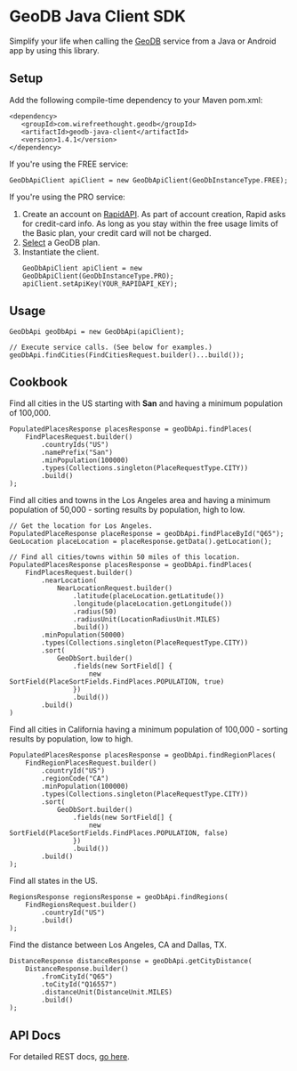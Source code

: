 # GeoDB Java Client SDK
Simplify your life when calling the [GeoDB](https://geodb-cities-api.wirefreethought.com) service from a Java or Android app by using this library.

## Setup
Add the following compile-time dependency to your Maven pom.xml:
 ```
<dependency>
    <groupId>com.wirefreethought.geodb</groupId>
    <artifactId>geodb-java-client</artifactId>
    <version>1.4.1</version>
</dependency>
```

If you're using the FREE service:
```
GeoDbApiClient apiClient = new GeoDbApiClient(GeoDbInstanceType.FREE);
```

If you're using the PRO service:
1. Create an account on [RapidAPI](https://rapidapi.com). As part of account creation, Rapid asks for credit-card info. As long as you stay within the free usage limits of the Basic plan, your credit card will not be charged.
2. [Select](https://rapidapi.com/wirefreethought/api/GeoDB%20Cities/pricing) a GeoDB plan.
3. Instantiate the client.
    ```
    GeoDbApiClient apiClient = new GeoDbApiClient(GeoDbInstanceType.PRO);
    apiClient.setApiKey(YOUR_RAPIDAPI_KEY);
    ```

## Usage
```
GeoDbApi geoDbApi = new GeoDbApi(apiClient);

// Execute service calls. (See below for examples.)
geoDbApi.findCities(FindCitiesRequest.builder()...build());

```

## Cookbook

Find all cities in the US starting with **San** and having a minimum population of 100,000.
```
PopulatedPlacesResponse placesResponse = geoDbApi.findPlaces(
    FindPlacesRequest.builder()
        .countryIds("US")
        .namePrefix("San")
        .minPopulation(100000)
        .types(Collections.singleton(PlaceRequestType.CITY))
        .build()
);
```

Find all cities and towns in the Los Angeles area and having a minimum population of 50,000 - sorting results by population, high to low.
```
// Get the location for Los Angeles.
PopulatedPlaceResponse placeResponse = geoDbApi.findPlaceById("Q65");
GeoLocation placeLocation = placeResponse.getData().getLocation();

// Find all cities/towns within 50 miles of this location.
PopulatedPlacesResponse placesResponse = geoDbApi.findPlaces(
    FindPlacesRequest.builder()
        .nearLocation(
            NearLocationRequest.builder()
                .latitude(placeLocation.getLatitude())
                .longitude(placeLocation.getLongitude())
                .radius(50)
                .radiusUnit(LocationRadiusUnit.MILES)
                .build())
        .minPopulation(50000)
        .types(Collections.singleton(PlaceRequestType.CITY))
        .sort(
            GeoDbSort.builder()
                .fields(new SortField[] {
                    new SortField(PlaceSortFields.FindPlaces.POPULATION, true)
                })
                .build())
        .build()
)
```

Find all cities in California having a minimum population of 100,000 - sorting results by population, low to high.
```
PopulatedPlacesResponse placesResponse = geoDbApi.findRegionPlaces(
    FindRegionPlacesRequest.builder()
        .countryId("US")
        .regionCode("CA")
        .minPopulation(100000)
        .types(Collections.singleton(PlaceRequestType.CITY))
        .sort(
            GeoDbSort.builder()
                .fields(new SortField[] {
                    new SortField(PlaceSortFields.FindPlaces.POPULATION, false)
                })
                .build())
        .build()
);
```

Find all states in the US.
```
RegionsResponse regionsResponse = geoDbApi.findRegions(
    FindRegionsRequest.builder()
        .countryId("US")
        .build()
);
```

Find the distance between Los Angeles, CA and Dallas, TX.
```
DistanceResponse distanceResponse = geoDbApi.getCityDistance(
    DistanceResponse.builder()
        .fromCityId("Q65")
        .toCityId("Q16557")
        .distanceUnit(DistanceUnit.MILES)
        .build()
);
```


## API Docs
For detailed REST docs, [go here](http://geodb-cities-api.wirefreethought.com/docs/api-reference/rest-api).





